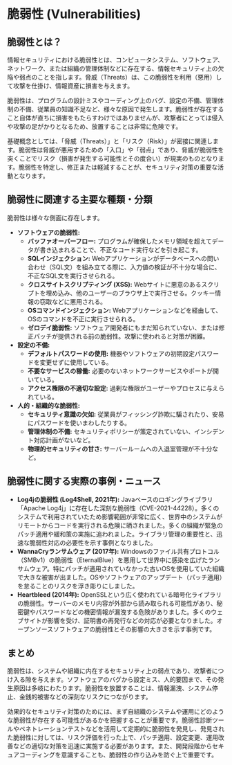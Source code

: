 # 脆弱性 (Vulnerabilities)

## 脆弱性とは？
情報セキュリティにおける脆弱性とは、コンピュータシステム、ソフトウェア、ネットワーク、または組織の管理体制などに存在する、情報セキュリティ上の欠陥や弱点のことを指します。脅威（Threats）は、この脆弱性を利用（悪用）して攻撃を仕掛け、情報資産に損害を与えます。

脆弱性は、プログラムの設計ミスやコーディング上のバグ、設定の不備、管理体制の不備、従業員の知識不足など、様々な原因で発生します。脆弱性が存在すること自体が直ちに損害をもたらすわけではありませんが、攻撃者にとっては侵入や攻撃の足がかりとなるため、放置することは非常に危険です。

基礎概念としては、「脅威（Threats）」と「リスク（Risk）」が密接に関連します。脆弱性は脅威が悪用するための「入口」や「弱点」であり、脅威が脆弱性を突くことでリスク（損害が発生する可能性とその度合い）が現実のものとなります。脆弱性を特定し、修正または軽減することが、セキュリティ対策の重要な活動となります。

## 脆弱性に関連する主要な種類・分類
脆弱性は様々な側面に存在します。

*   **ソフトウェアの脆弱性:**
    *   **バッファオーバーフロー:** プログラムが確保したメモリ領域を超えてデータが書き込まれることで、不正なコード実行などを引き起こす。
    *   **SQLインジェクション:** Webアプリケーションがデータベースへの問い合わせ（SQL文）を組み立てる際に、入力値の検証が不十分な場合に、不正なSQL文を実行させられる。
    *   **クロスサイトスクリプティング (XSS):** Webサイトに悪意のあるスクリプトを埋め込み、他のユーザーのブラウザ上で実行させる。クッキー情報の窃取などに悪用される。
    *   **OSコマンドインジェクション:** Webアプリケーションなどを経由して、OSのコマンドを不正に実行させられる。
    *   **ゼロデイ脆弱性:** ソフトウェア開発者にもまだ知られていない、または修正パッチが提供される前の脆弱性。攻撃に使われると対策が困難。
*   **設定の不備:**
    *   **デフォルトパスワードの使用:** 機器やソフトウェアの初期設定パスワードを変更せずに使用している。
    *   **不要なサービスの稼働:** 必要のないネットワークサービスやポートが開いている。
    *   **アクセス権限の不適切な設定:** 過剰な権限がユーザーやプロセスに与えられている。
*   **人的・組織的な脆弱性:**
    *   **セキュリティ意識の欠如:** 従業員がフィッシング詐欺に騙されたり、安易にパスワードを使いまわしたりする。
    *   **管理体制の不備:** セキュリティポリシーが策定されていない、インシデント対応計画がないなど。
    *   **物理的セキュリティの甘さ:** サーバールームへの入退室管理が不十分など。

## 脆弱性に関する実際の事例・ニュース
*   **Log4jの脆弱性 (Log4Shell, 2021年):** Javaベースのロギングライブラリ「Apache Log4j」に存在した深刻な脆弱性（CVE-2021-44228）。多くのシステムで利用されていたため影響範囲が非常に広く、世界中のシステムがリモートからコードを実行される危険に晒されました。多くの組織が緊急のパッチ適用や緩和策の実施に追われました。ライブラリ管理の重要性と、迅速な脆弱性対応の必要性を示す事例となりました。
*   **WannaCryランサムウェア (2017年):** Windowsのファイル共有プロトコル（SMBv1）の脆弱性（EternalBlue）を悪用して世界中に感染を広げたランサムウェア。特にパッチが適用されていなかった古いOSを使用していた組織で大きな被害が出ました。OSやソフトウェアのアップデート（パッチ適用）を怠ることのリスクを浮き彫りにしました。
*   **Heartbleed (2014年):** OpenSSLという広く使われている暗号化ライブラリの脆弱性。サーバーのメモリ内容が外部から読み取られる可能性があり、秘密鍵やパスワードなどの機密情報が漏洩する危険がありました。多くのウェブサイトが影響を受け、証明書の再発行などの対応が必要となりました。オープンソースソフトウェアの脆弱性とその影響の大きさを示す事例です。

## まとめ
脆弱性は、システムや組織に内在するセキュリティ上の弱点であり、攻撃者につけ入る隙を与えます。ソフトウェアのバグから設定ミス、人的要因まで、その発生原因は多岐にわたります。脆弱性を放置することは、情報漏洩、システム停止、金銭的被害などの深刻なリスクにつながります。

効果的なセキュリティ対策のためには、まず自組織のシステムや運用にどのような脆弱性が存在する可能性があるかを把握することが重要です。脆弱性診断ツールやペネトレーションテストなどを活用して定期的に脆弱性を発見し、発見された脆弱性に対しては、リスク評価を行った上で、パッチ適用、設定変更、運用改善などの適切な対策を迅速に実施する必要があります。また、開発段階からセキュアコーディングを意識することも、脆弱性の作り込みを防ぐ上で重要です。
